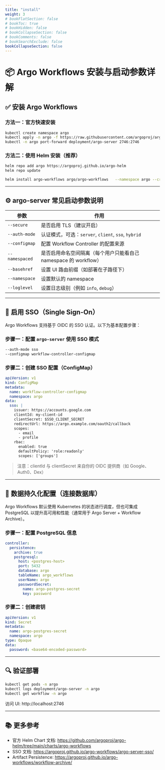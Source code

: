 ```yaml
---
title: "install"
weight: 3
# bookFlatSection: false
# bookToc: true
# bookHidden: false
# bookCollapseSection: false
# bookComments: false
# bookSearchExclude: false
bookCollapseSection: false
---
```

# 📦 Argo Workflows 安装与启动参数详解

## ✅ 安装 Argo Workflows

### 方法一：官方快速安装

```bash
kubectl create namespace argo
kubectl apply -n argo -f https://raw.githubusercontent.com/argoproj/argo-workflows/stable/manifests/install.yaml
kubectl -n argo port-forward deployment/argo-server 2746:2746
```

### 方法二：使用 Helm 安装（推荐）

```bash
helm repo add argo https://argoproj.github.io/argo-helm
helm repo update

helm install argo-workflows argo/argo-workflows   --namespace argo --create-namespace   --set server.secure=true   --set controller.workflowNamespaces="{argo}"   --set useDefaultArtifactRepo=true
```

---

## ⚙️ argo-server 常见启动参数说明

| 参数 | 作用 |
|------|------|
| `--secure` | 是否启用 TLS（建议开启） |
| `--auth-mode` | 认证模式，可选：`server`, `client`, `sso`, `hybrid` |
| `--configmap` | 配置 Workflow Controller 的配置来源 |
| `--namespaced` | 是否启用命名空间隔离（每个用户只能看自己 namespace 的 workflow） |
| `--basehref` | 设置 UI 路由前缀（如部署在子路径下） |
| `--namespace` | 设置默认的 namespace |
| `--loglevel` | 设置日志级别（例如 `info`, `debug`） |

---

## 🔐 启用 SSO（Single Sign-On）

Argo Workflows 支持基于 OIDC 的 SSO 认证。以下为基本配置步骤：

### 步骤一：配置 `argo-server` 使用 SSO 模式

```bash
--auth-mode sso
--configmap workflow-controller-configmap
```

### 步骤二：创建 SSO 配置（ConfigMap）

```yaml
apiVersion: v1
kind: ConfigMap
metadata:
  name: workflow-controller-configmap
  namespace: argo
data:
  sso: |
    issuer: https://accounts.google.com
    clientId: my-client-id
    clientSecret: $SSO_CLIENT_SECRET
    redirectUrl: https://argo.example.com/oauth2/callback
    scopes:
      - email
      - profile
    rbac:
      enabled: true
      defaultPolicy: 'role:readonly'
      scopes: ['groups']
```

> 注意：clientId 与 clientSecret 来自你的 OIDC 提供商（如 Google、Auth0、Dex）

---

## 💾 数据持久化配置（连接数据库）

Argo Workflows 默认使用 Kubernetes 的状态进行调度，但也可集成 PostgreSQL 以提升高可用和性能（通常用于 Argo Server + Workflow Archive）。

### 步骤一：配置 PostgreSQL 信息

```yaml
controller:
  persistence:
    archive: true
    postgresql:
      host: <postgres-host>
      port: 5432
      database: argo
      tableName: argo_workflows
      userName: argo
      passwordSecret:
        name: argo-postgres-secret
        key: password
```

### 步骤二：创建密钥

```yaml
apiVersion: v1
kind: Secret
metadata:
  name: argo-postgres-secret
  namespace: argo
type: Opaque
data:
  password: <base64-encoded-password>
```

---

## 🔍 验证部署

```bash
kubectl get pods -n argo
kubectl logs deployment/argo-server -n argo
kubectl get workflow -n argo
```

访问 UI: http://localhost:2746

---

## 📚 更多参考

- 官方 Helm Chart 文档: https://github.com/argoproj/argo-helm/tree/main/charts/argo-workflows
- SSO 文档: https://argoproj.github.io/argo-workflows/argo-server-sso/
- Artifact Persistence: https://argoproj.github.io/argo-workflows/workflow-archive/

